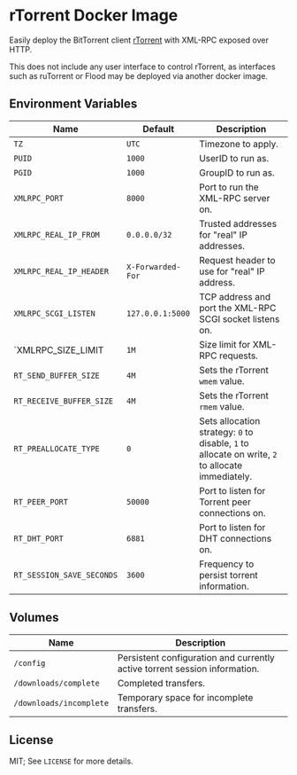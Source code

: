 # rTorrent Docker Image

Easily deploy the BitTorrent client [rTorrent][rtorrent] with
XML-RPC exposed over HTTP.

This does not include any user interface to control rTorrent, as
interfaces such as ruTorrent or Flood may be deployed via another
docker image.

## Environment Variables

| Name | Default | Description |
| ---- | ------- | ----------- |
| `TZ` | `UTC` | Timezone to apply. |
| `PUID` | `1000` | UserID to run as. |
| `PGID` | `1000` | GroupID to run as. |
| `XMLRPC_PORT` | `8000` | Port to run the XML-RPC server on. |
| `XMLRPC_REAL_IP_FROM` | `0.0.0.0/32` | Trusted addresses for "real" IP addresses. |
| `XMLRPC_REAL_IP_HEADER` | `X-Forwarded-For` | Request header to use for "real" IP address. |
| `XMLRPC_SCGI_LISTEN` | `127.0.0.1:5000` | TCP address and port the XML-RPC SCGI socket listens on. |
| `XMLRPC_SIZE_LIMIT | `1M` | Size limit for XML-RPC requests. |
| `RT_SEND_BUFFER_SIZE` | `4M` | Sets the rTorrent `wmem` value. |
| `RT_RECEIVE_BUFFER_SIZE` | `4M` | Sets the rTorrent `rmem` value. |
| `RT_PREALLOCATE_TYPE` | `0` | Sets allocation strategy: `0` to disable, `1` to allocate on write, `2` to allocate immediately. |
| `RT_PEER_PORT` | `50000` | Port to listen for Torrent peer connections on. |
| `RT_DHT_PORT` | `6881` | Port to listen for DHT connections on. |
| `RT_SESSION_SAVE_SECONDS` | `3600` | Frequency to persist torrent information. |

## Volumes

| Name | Description |
| ---- | ----------- |
| `/config` | Persistent configuration and currently active torrent session information. |
| `/downloads/complete` | Completed transfers. |
| `/downloads/incomplete` | Temporary space for incomplete transfers. |

## License

MIT; See `LICENSE` for more details.

[rtorrent]: https://github.com/rakshasa/
